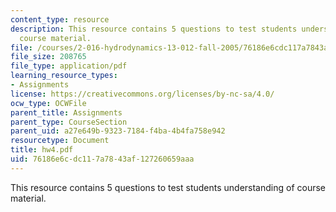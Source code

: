 ```yaml
---
content_type: resource
description: This resource contains 5 questions to test students understanding of
  course material.
file: /courses/2-016-hydrodynamics-13-012-fall-2005/76186e6cdc117a7843af127260659aaa_hw4.pdf
file_size: 208765
file_type: application/pdf
learning_resource_types:
- Assignments
license: https://creativecommons.org/licenses/by-nc-sa/4.0/
ocw_type: OCWFile
parent_title: Assignments
parent_type: CourseSection
parent_uid: a27e649b-9323-7184-f4ba-4b4fa758e942
resourcetype: Document
title: hw4.pdf
uid: 76186e6c-dc11-7a78-43af-127260659aaa
---
```

This resource contains 5 questions to test students understanding of course material.